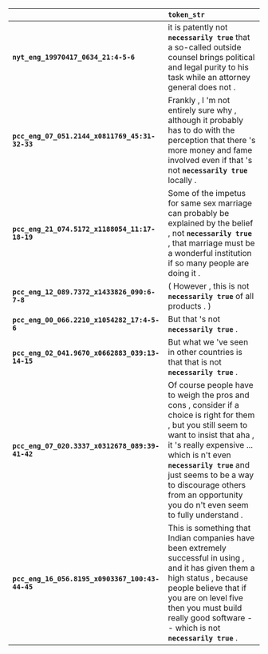 |                                                 | `token_str`                                                                                                                                                                                                                                                                                                                    |
|:------------------------------------------------|:-------------------------------------------------------------------------------------------------------------------------------------------------------------------------------------------------------------------------------------------------------------------------------------------------------------------------------|
| **`nyt_eng_19970417_0634_21:4-5-6`**            | it is patently not __`necessarily true`__ that a so-called outside counsel brings political and legal purity to his task while an attorney general does not .                                                                                                                                                                  |
| **`pcc_eng_07_051.2144_x0811769_45:31-32-33`**  | Frankly , I 'm not entirely sure why , although it probably has to do with the perception that there 's more money and fame involved even if that 's not __`necessarily true`__ locally .                                                                                                                                      |
| **`pcc_eng_21_074.5172_x1188054_11:17-18-19`**  | Some of the impetus for same sex marriage can probably be explained by the belief , not __`necessarily true`__ , that marriage must be a wonderful institution if so many people are doing it .                                                                                                                                |
| **`pcc_eng_12_089.7372_x1433826_090:6-7-8`**    | ( However , this is not __`necessarily true`__ of all products . )                                                                                                                                                                                                                                                             |
| **`pcc_eng_00_066.2210_x1054282_17:4-5-6`**     | But that 's not __`necessarily true`__ .                                                                                                                                                                                                                                                                                       |
| **`pcc_eng_02_041.9670_x0662883_039:13-14-15`** | But what we 've seen in other countries is that that is not __`necessarily true`__ .                                                                                                                                                                                                                                           |
| **`pcc_eng_07_020.3337_x0312678_089:39-41-42`** | Of course people have to weigh the pros and cons , consider if a choice is right for them , but you still seem to want to insist that aha , it 's really expensive ... which is n't even __`necessarily true`__ and just seems to be a way to discourage others from an opportunity you do n't even seem to fully understand . |
| **`pcc_eng_16_056.8195_x0903367_100:43-44-45`** | This is something that Indian companies have been extremely successful in using , and it has given them a high status , because people believe that if you are on level five then you must build really good software -- which is not __`necessarily true`__ .                                                                 |